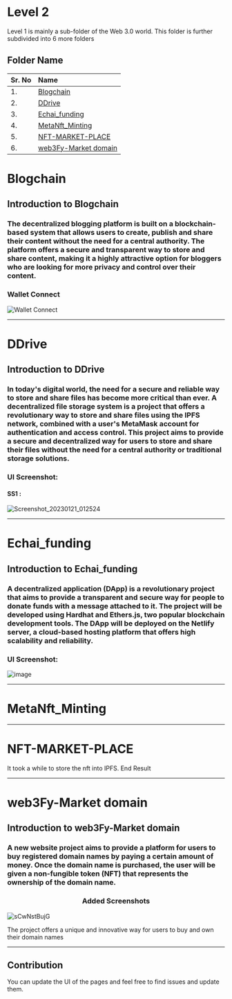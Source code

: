# Level 2

Level 1 is mainly a sub-folder of the Web 3.0 world. This folder is further subdivided into 6 more folders

## Folder Name


| Sr. No | Name     | 
| :-------- | :------- | 
| 1. | [Blogchain](https://github.com/Bharadwajshivam28/Web3.0-World/tree/main/Level2/Blogchain)
| 2. | [DDrive](https://github.com/Bharadwajshivam28/Web3.0-World/tree/main/Level2/DDrive) 
| 3. | [Echai_funding](https://github.com/Bharadwajshivam28/Web3.0-World/tree/main/Level2/Echai_funding) 
| 4. | [MetaNft_Minting](https://github.com/Bharadwajshivam28/Web3.0-World/tree/main/Level2/MetaNft_Minting) 
| 5. | [NFT-MARKET-PLACE](https://github.com/Bharadwajshivam28/Web3.0-World/tree/main/Level2/NFT-MARKET-PLACE)
| 6. | [web3Fy-Market domain](https://github.com/Bharadwajshivam28/Web3.0-World/tree/main/Level2/Web3Fy-Market%20domain)

# Blogchain
## Introduction to Blogchain
### The decentralized blogging platform is built on a blockchain-based system that allows users to create, publish and share their content without the need for a central authority. The platform offers a secure and transparent way to store and share content, making it a highly attractive option for bloggers who are looking for more privacy and control over their content.

### Wallet Connect
![Wallet Connect
](https://github.com/AyushPathak3011/Web3.0-World/blob/blogchain/Level2/Blogchain/src/images/Wallet%20Connect.png)

---

# DDrive
## Introduction to DDrive
### In today's digital world, the need for a secure and reliable way to store and share files has become more critical than ever. A decentralized file storage system is a project that offers a revolutionary way to store and share files using the IPFS network, combined with a user's MetaMask account for authentication and access control. This project aims to provide a secure and decentralized way for users to store and share their files without the need for a central authority or traditional storage solutions.

### UI Screenshot:
#### SS1 :
![Screenshot_20230121_012524](https://user-images.githubusercontent.com/99035115/213860538-6c49b02c-02d9-476a-8af2-779534d1f20b.png)

---

# Echai_funding
## Introduction to Echai_funding
### A decentralized application (DApp) is a revolutionary project that aims to provide a transparent and secure way for people to donate funds with a message attached to it. The project will be developed using Hardhat and Ethers.js, two popular blockchain development tools. The DApp will be deployed on the Netlify server, a cloud-based hosting platform that offers high scalability and reliability.


### UI Screenshot:
![image](https://user-images.githubusercontent.com/99035115/211228412-0ada2e46-8723-446e-b927-8d4a6416bdd3.png)

---

# MetaNft_Minting

---

# NFT-MARKET-PLACE

It took a while to store the nft into IPFS. End Result

---

# web3Fy-Market domain
## Introduction to web3Fy-Market domain
###  A new website project aims to provide a platform for users to buy registered domain names by paying a certain amount of money. Once the domain name is purchased, the user will be given a non-fungible token (NFT) that represents the ownership of the domain name.


### <p align = "center"> Added Screenshots </p>


![sCwNstBujG](https://user-images.githubusercontent.com/94303484/213798284-9cf42002-c29c-4aba-9b67-f0048c7bace9.png)

The project offers a unique and innovative way for users to buy and own their domain names

---

## Contribution
You can update the UI of the pages and feel free to find issues and update them. 







